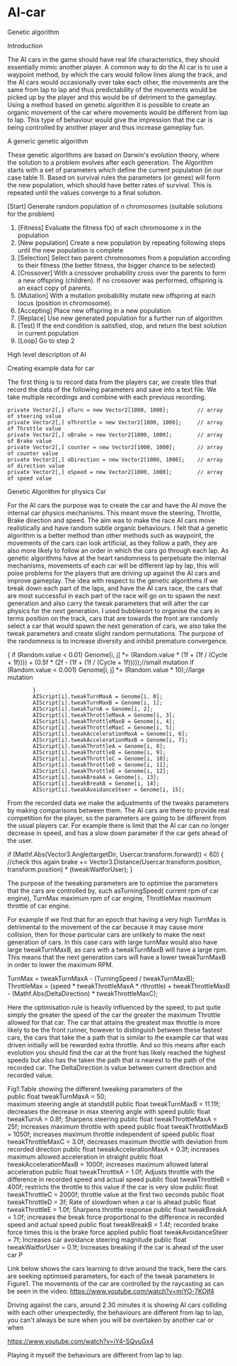 # AI-car
Genetic algorithm

Introduction

The AI cars in the game should have real life characteristics, they should essentially mimic another player. A common way to do the AI car is to use a waypoint method, by which the cars would follow lines along the track, and the AI cars would occasionally over take each other, the movements are the same from lap to lap and thus predictability of the movements would be picked up by the player and this would be of detriment to the gameplay. Using a method based on genetic algorithm it is possible to create an organic movement of the car where movements would be different from lap to lap. This type of behaviour would give the impression that the car is being controlled by another player and thus increase gameplay fun. 


A generic genetic algorithm

These genetic algorithms are based on Darwin's evolution theory, where the solution to a problem evolves after each generation. The Algorithm starts with a set of parameters which define the current population  (in our case table 1). Based on survival rules the parameters (or genes) will form the new population, which should have better rates of survival. This is repeated until the values converge to a final solution.



[Start] Generate random population of n chromosomes (suitable solutions for the problem)
1. [Fitness] Evaluate the fitness f(x) of each chromosome x in the population
2. [New population] Create a new population by repeating following steps until the new population is complete
1. [Selection] Select two parent chromosomes from a population according to their fitness (the better fitness, the bigger chance to be selected)
2. [Crossover] With a crossover probability cross over the parents to form a new offspring (children). If no crossover was performed, offspring is an exact copy of parents.
3. [Mutation] With a mutation probability mutate new offspring at each locus (position in chromosome).
4. [Accepting] Place new offspring in a new population
3. [Replace] Use new generated population for a further run of algorithm
4. [Test] If the end condition is satisfied, stop, and return the best solution in current population
5. [Loop] Go to step 2






High level description of AI 



Creating example data for car

The first thing is to record data from the players car, we create tiles that record the data of the following parameters and save into a text file. We take multiple recordings and combine with each previous recording.  


    private Vector2[,] oTurn = new Vector2[1000, 1000];         // array of steering value 
    private Vector2[,] oThrottle = new Vector2[1000, 1000];     // array of Throttle value
    private Vector2[,] oBrake = new Vector2[1000, 1000];        // array of Brake value
    private Vector2[,] counter = new Vector2[1000, 1000];       // array of counter value
    private Vector2[,] oDirection = new Vector2[1000, 1000];    // array of direction value
    private Vector2[,] oSpeed = new Vector2[1000, 1000];        // array of speed value


Genetic Algorithm for physics Car

 For the AI cars the purpose was to create the car and have the AI move the internal car physics mechanisms. This meant move the steering, Throttle, Brake direction and speed. The aim was to make the race AI cars move realistically and have random subtle organic behaviours.  I felt that a genetic algorithm is a better method than other methods such as waypoint, the movements of the cars can look artificial, as they follow a path, they are also more likely to follow an order in which the cars go through each lap. As genetic algorithms have at the heart randomness to perpetuate the internal mechanisms, movements of each car will be different lap by lap, this will poise problems for the players that are  driving up against the AI cars and improve gameplay. The idea with respect to the genetic algorithms if we break down each part of the laps, and have the AI cars race, the cars that are most successful in each part of the race will go on to spawn the next generation and also carry the tweak parameters that will alter the car physics for the next generation.  I used bubblesort to organise the cars in terms position on the track,  cars that are towards the front are randomly select a car that would spawn the next generation of cars, we also take the tweak parameters and create slight random permutations. The purpose of the randomness is to increase diversity and inhibit premature convergence. 

 {
                if (Random.value < 0.01)
                    Genome[i, j] *= (Random.value * (1f + (1f / (Cycle + 1f)))) + (0.5f * (2f - (1f + (1f / (Cycle + 1f)))));//small mutation 
                if (Random.value < 0.001)
                    Genome[i, j] *= (Random.value * 10);//large mutation

            }
            AIScript[i].tweakTurnMaxA = Genome[i, 0];
            AIScript[i].tweakTurnMaxB = Genome[i, 1];
            AIScript[i].tweakTurnA = Genome[i, 2];
            AIScript[i].tweakThrottleMaxA = Genome[i, 3];
            AIScript[i].tweakThrottleMaxB = Genome[i, 4];
            AIScript[i].tweakThrottleMaxC = Genome[i, 5];
            AIScript[i].tweakAccelerationMaxA = Genome[i, 6];
            AIScript[i].tweakAccelerationMaxB = Genome[i, 7];
            AIScript[i].tweakThrottleA = Genome[i, 8];
            AIScript[i].tweakThrottleB = Genome[i, 9];
            AIScript[i].tweakThrottleC = Genome[i, 10];
            AIScript[i].tweakThrottleD = Genome[i, 11];
            AIScript[i].tweakThrottleE = Genome[i, 12];
            AIScript[i].tweakBreakA = Genome[i, 13];
            AIScript[i].tweakBreakB = Genome[i, 14];
            AIScript[i].tweakAvoidanceSteer = Genome[i, 15];


From the recorded data we make the adjustments of the tweaks parameters by making comparisons between them. The AI cars are there to provide real competition for the player, so the parameters are going to be different from the usual players car. For example there is limit that the AI car can no longer decrease in speed, and has a slow down parameter if the car gets ahead of the user. 


if (Mathf.Abs(Vector3.Angle(targetDir, Usercar.transform.forward)) < 60)
        { //check this again
            brake += Vector3.Distance(Usercar.transform.position, transform.position) * (tweakWaitforUser);
        }

 The purpose of the tweaking parameters are to optimise the parameters that the cars are controlled by,  such asTurningSpeed( current rpm of car engine), TurnMax maximum rpm of car engine,
  ThrottleMax maximum throttle of car engine. 

For example if we find that for an epoch that having a very high TurnMax is detrimental to the movement of the car because it may cause more collision, then for those particular cars are unlikely to make the next generation of cars. In this case cars with large turnMax would also have large tweakTurnMaxB, as cars with a tweakTurnMaxB will have a large rpm. This means that the next generation cars will have a lower tweakTurnMaxB in order to lower the maximum RPM.     


 TurnMax = tweakTurnMaxA - (TurningSpeed / tweakTurnMaxB);
  ThrottleMax = (speed * tweakThrottleMaxA * rthrottle) + tweakThrottleMaxB - (Mathf.Abs(DeltaDirection) * tweakThrottleMaxC);    

Here the optimisation rule is heavily influenced by the speed, to put quite simply the greater the speed of the car the greater the maximum Throttle allowed for that car. The car that attains the greatest max throttle is more likely to be the front runner, however to distinguish between these fastest cars, the cars that take the a path that is similar to the example car that was driven initially will be rewarded extra throttle. And so this means after each evolution you should find the car at the front has likely reached the highest speeds but also has the taken the path that is nearest to the path of the recorded car. The DeltaDirection is value between current direction and recorded value.    

Fig1:Table showing the different tweaking parameters of the  
public float tweakTurnMaxA = 50;  
maximum steering angle at standstill
public float tweakTurnMaxB = 11.11f; 
decreases the decrease in max steering angle with speed
public float tweakTurnA = 0.8f; 
Sharpens steering
public float tweakThrottleMaxA = 25f;
increases maximum throttle with speed
public float tweakThrottleMaxB = 1050f; 
increases maximum throttle independent of speed
public float tweakThrottleMaxC = 3.0f;
decreases maximum throttle with deviation from recorded direction
public float tweakAccelerationMaxA = 0.3f;
increases maximum allowed acceleration in straight
public float tweakAccelerationMaxB = 1000f;
increases maximum allowed lateral acceleration
public float tweakThrottleA = 1.0f;
 Adjusts throttle with the difference in recorded speed and actual speed
public float tweakThrottleB = 400f;
restricts the throttle to this value if the car is very slow
public float tweakThrottleC = 2000f;
throttle value at the first two seconds
public float tweakThrottleD = 3f; 
Rate of slowdown when a car is ahead
 public float tweakThrottleE = 1.0f;
Sharpens throttle response
public float tweakBreakA = 1.0f;
increases the break force proportional to the difference in recorded speed and actual speed
public float tweakBreakB = 1.4f;
recorded brake force times this is the brake force applied
public float tweakAvoidanceSteer = 7f;
Increases car avoidance steering magnitude
 public float tweakWaitforUser = 0.1f;
Increases breaking if the car is ahead of the user car
P  

Link below shows the cars learning to drive around the track, here the cars are seeking optimised parameters, for each of the tweak parameters in Figure1. The movements of the car are controlled by the raycasting as can be seen in the video.
https://www.youtube.com/watch?v=miYO-7KOjf4

Driving against the cars, around 2.30 minutes it is showing AI cars colliding with each other unexpectedly, the behaviours are different from lap to lap, you can't always be sure when you will be overtaken by another car or when   

https://www.youtube.com/watch?v=iY4-SQvuGx4

Playing it myself the behaviours are different from lap to lap.


